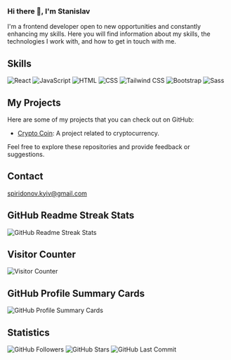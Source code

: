 ### Hi there 👋, I'm Stanislav 
I'm a frontend developer open to new opportunities and constantly enhancing my skills. Here you will find information about my skills, the technologies I work with, and how to get in touch with me.

## Skills

![React](https://img.shields.io/badge/-React-61DAFB?logo=react&logoColor=white&style=for-the-badge)
![JavaScript](https://img.shields.io/badge/-JavaScript-F7DF1E?logo=javascript&logoColor=white&style=for-the-badge)
![HTML](https://img.shields.io/badge/-HTML-E34F26?logo=html5&logoColor=white&style=for-the-badge)
![CSS](https://img.shields.io/badge/-CSS-1572B6?logo=css3&logoColor=white&style=for-the-badge)
![Tailwind CSS](https://img.shields.io/badge/-Tailwind_CSS-38B2AC?logo=tailwind-css&logoColor=white&style=for-the-badge)
![Bootstrap](https://img.shields.io/badge/-Bootstrap-7952B3?logo=bootstrap&logoColor=white&style=for-the-badge)
![Sass](https://img.shields.io/badge/-Sass-CC6699?logo=sass&logoColor=white&style=for-the-badge)

## My Projects

Here are some of my projects that you can check out on GitHub:

- [Crypto Coin](https://github.com/GitHubStanislav/crypto-coin): A project related to cryptocurrency.

Feel free to explore these repositories and provide feedback or suggestions.

## Contact

spiridonov.kyiv@gmail.com

## GitHub Readme Streak Stats

![GitHub Readme Streak Stats](https://github-readme-streak-stats.herokuapp.com/?user=GitHubStanislav&theme=default)

## Visitor Counter

![Visitor Counter](https://komarev.com/ghpvc/?username=GitHubStanislav&color=blueviolet)

## GitHub Profile Summary Cards

![GitHub Profile Summary Cards](https://github-profile-summary-cards.vercel.app/api/cards/profile-details?username=GitHubStanislav&theme=default)

## Statistics

![GitHub Followers](https://img.shields.io/github/followers/GitHubStanislav.svg?style=social&label=Follow)
![GitHub Stars](https://img.shields.io/github/stars/GitHubStanislav.svg?style=social&label=Stars)
![GitHub Last Commit](https://img.shields.io/github/last-commit/GitHubStanislav/GitHubStanislav.svg)



